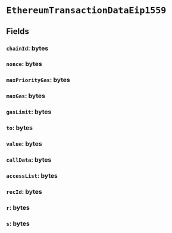 # `EthereumTransactionDataEip1559`

## Fields

### `chainId`: bytes

### `nonce`: bytes

### `maxPriorityGas`: bytes

### `maxGas`: bytes

### `gasLimit`: bytes

### `to`: bytes

### `value`: bytes

### `callData`: bytes

### `accessList`: bytes

### `recId`: bytes

### `r`: bytes

### `s`: bytes

